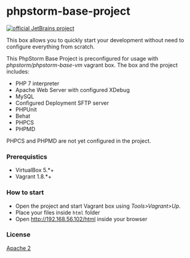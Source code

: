 # phpstorm-base-project

[![official JetBrains project](http://jb.gg/badges/official-flat-square.svg)](https://confluence.jetbrains.com/display/ALL/JetBrains+on+GitHub)

This box allows you to quickly start your development without need to configure everything from scratch.

This PhpStorm Base Project is preconfigured for usage with *phpstorm/phpstorm-base-vm* vagrant box.
The box and the project includes:
* PHP 7 interpreter
* Apache Web Server with configured XDebug
* MySQL
* Configured Deployment SFTP server
* PHPUnit
* Behat
* PHPCS
* PHPMD

PHPCS and PHPMD are not yet configured in the project.

### Prerequistics

* VirtualBox 5.*+
* Vagrant 1.8.*+

### How to start

* Open the project and start Vagrant box using *Tools>Vagrant>Up*.
* Place your files inside `html` folder
* Open http://192.168.56.102/html inside your browser

### License
[Apache 2]

[Apache 2]:https://www.apache.org/licenses/LICENSE-2.0
